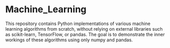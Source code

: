 # Machine_Learning
This repository contains Python implementations of various machine learning algorithms from scratch, without relying on external libraries such as scikit-learn, TensorFlow, or pandas. The goal is to demonstrate the inner workings of these algorithms using only numpy and pandas.
